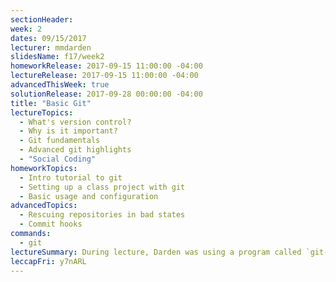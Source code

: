 ```yaml
---
sectionHeader:
week: 2
dates: 09/15/2017
lecturer: mmdarden
slidesName: f17/week2
homeworkRelease: 2017-09-15 11:00:00 -04:00
lectureRelease: 2017-09-15 11:00:00 -04:00
advancedThisWeek: true
solutionRelease: 2017-09-28 00:00:00 -04:00
title: "Basic Git"
lectureTopics:
  - What's version control?
  - Why is it important?
  - Git fundamentals
  - Advanced git highlights
  - "Social Coding"
homeworkTopics:
  - Intro tutorial to git
  - Setting up a class project with git
  - Basic usage and configuration
advancedTopics:
  - Rescuing repositories in bad states
  - Commit hooks
commands:
  - git
lectureSummary: During lecture, Darden was using a program called `git-bash-prompt`. [Here's a link to download and install it if you're interested](https://github.com/magicmonty/bash-git-prompt). Install via `git clone` or `homebrew` (MacOS)
leccapFri: y7nARL
---
```

